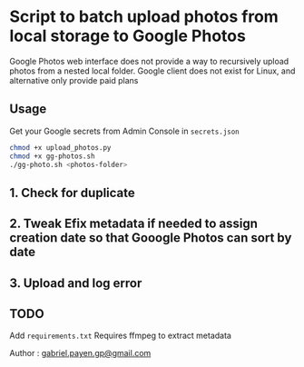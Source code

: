 # Script to batch upload photos from local storage to Google Photos

Google Photos web interface does not provide a way to recursively upload photos from a nested local folder.
Google client does not exist for Linux, and alternative only provide paid plans

## Usage

Get your Google secrets from Admin Console in `secrets.json`

```bash
chmod +x upload_photos.py
chmod +x gg-photos.sh
./gg-photo.sh <photos-folder>
```
## 1. Check for duplicate

## 2. Tweak Efix metadata if needed to assign creation date so that Gooogle Photos can sort by date

## 3. Upload and log error

## TODO

Add `requirements.txt`
Requires ffmpeg to extract metadata

Author : gabriel.payen.gp@gmail.com